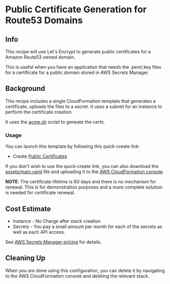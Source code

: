 # Public Certificate Generation for Route53 Domains

## Info

This recipe will use Let's Encrypt to generate public certificates for a Amazon Route53 owned domain.

This is useful when you have an application that needs the .pem/.key files for a certificate for a public domain stored in AWS Secrets Manager.

## Background

This recipe includes a single CloudFormation template that generates a certificate, uploads the files to a secret. It uses a subnet for an instance to perform the certificate creation.

It uses the [acme.sh](https://github.com/acmesh-official/acme.sh) script to geneate the certs.

### Usage

You can launch this template by following this quick-create link:

* Create [Public Certificates](https://console.aws.amazon.com/cloudformation/home?region=us-east-2#/stacks/create/review?stackName=public-certs&templateURL=https://aws-hpc-recipes.s3.us-east-1.amazonaws.com/main/recipes/cert/public_certs/assets/main.yaml)

If you don't wish to use the quick-create link, you can also download the [assets/main.yaml](assets/main.yaml) file and uploading it to the [AWS CloudFormation console](https://console.aws.amazon.com/cloudformation).

**NOTE**: The certificate lifetime is 60 days and there is no mechanism for renewal. This is for demonstration purposes and a more complete solution is needed for certificate renewal.

## Cost Estimate

* Instance - No Charge after stack creation
* Secrets - You pay a small amount per month for each of the secrets as well as each API access.

See [AWS Secrets Manager pricing](https://aws.amazon.com/secrets-manager/pricing/) for details.

## Cleaning Up

When you are done using this configuration, you can delete it by navigating to the AWS CloudFormation console and deleting the relevant stack.
